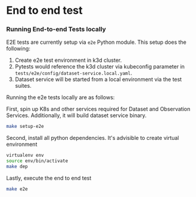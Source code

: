 # End to end test

### Running End-to-end Tests locally

E2E tests are currently setup via `e2e` Python module. This setup does the following:

1. Create e2e test environment in k3d cluster.
2. Pytests would reference the k3d cluster via kubeconfig parameter in `tests/e2e/config/dataset-service.local.yaml`.
3. Dataset service will be started from a local environment via the test suites.

Running the e2e tests locally are as follows:

First, spin up K8s and other services required for Dataset and Observation Services. Additionally, it will build dataset service binary.

```bash
make setup-e2e
```

Second, install all python dependencies. It's advisible to create virtual environment

```bash
virtualenv env
source env/bin/activate
make dep
```

Lastly, execute the end to end test

```bash
make e2e
```
